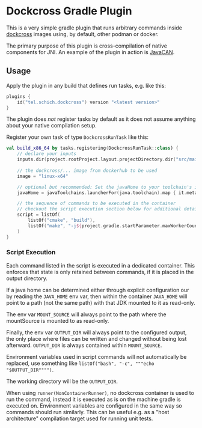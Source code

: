 Dockcross Gradle Plugin
=======================

This is a very simple gradle plugin that runs arbitrary commands inside [dockcross](https://github.com/dockcross/dockcross) images using, by default, other podman or docker.

The primary purpose of this plugin is cross-compilation of native components for JNI. An example of the plugin in action is [JavaCAN](https://github.com/pschichtel/JavaCAN).

Usage
-----

Apply the plugin in any build that defines run tasks, e.g. like this:

```kotlin
plugins {
    id("tel.schich.dockcross") version "<latest version>"
}
```

The plugin does _not_ register tasks by default as it does not assume anything about your native compilation setup.

Register your own task of type `DockcrossRunTask` like this:

```kotlin
val build_x86_64 by tasks.registering(DockcrossRunTask::class) {
    // declare your inputs
    inputs.dir(project.rootProject.layout.projectDirectory.dir("src/main/c"))
    
    // the dockcross/... image from dockerhub to be used
    image = "linux-x64"

    // optional but recommended: Set the javaHome to your toolchain's installationPath
    javaHome = javaToolchains.launcherFor(java.toolchain).map { it.metadata.installationPath }

    // the sequence of commands to be executed in the container
    // checkout the script execution section below for additional details
    script = listOf(
        listOf("cmake", "build"),
        listOf("make", "-j${project.gradle.startParameter.maxWorkerCount}"),
    )
}
```

### Script Execution

Each command listed in the script is executed in a dedicated container.
This enforces that state is only retained between commands, if it is placed in the output directory.

If a java home can be determined either through explicit configuration our by reading the `JAVA_HOME` env var, then
within the container `JAVA_HOME` will point to a path (not the same path) with that JDK mounted to it as read-only.

The env var `MOUNT_SOURCE` will always point to the path where the mountSource is mounted to as read-only.

Finally, the env var `OUTPUT_DIR` will always point to the configured output, the only place where files can be written
and changed without being lost afterward. `OUTPUT_DIR` is always contained within `MOUNT_SOURCE`.

Environment variables used in script commands will not automatically be replaced, use something like
`listOf("bash", "-c", """echo "$OUTPUT_DIR"""")`.

The working directory will be the `OUTPUT_DIR`.

When using `runner(NonContainerRunner)`, no dockcross container is used to run the command, instead it is executed as is
on the machine gradle is executed on. Environment variables are configured in the same way so commands should run
similarly. This can be useful e.g. as a "host architecture" compilation target used for running unit tests.